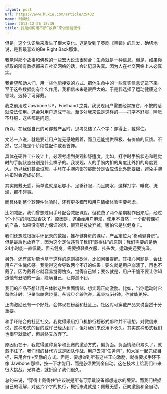 ```yaml
---
layout: post
url: https://www.huxiu.com/article/25402
name: 时间线
time: 2013-12-26 18:39
title: 我是如何用不断“放弃”来做智能硬件
---
```

但是，这个认识后来发生了很大变化。这是受到了英剧《黑镜》的启发，确切地说，是我最喜欢的Be Right Back那集。

我觉得那个故事和佛教的一些宏大说法很契合：生命就是一种信息。但是，如果你抓取的所有数据都来自社交网络的话，会让记录失真。因为人在社交网络上未必真实。

我希望帮助人们，用一些他能接受的方式，把他生命中的一些真实信息记录下来。至于这些数据能有什么作用，我相信未来是很巨大的。于是我选择了运动健康这个领域，选择了可穿戴。

我之前用过 Jawbone UP，Fuelband 之类。我发现用户需要经常按它，不按的话就没法使用。这会对用户造成干扰，至少对我来说是这样的——打字不舒服，睡觉不舒服，这些都是问题。

所以，在我做自己的可穿戴产品时，思考总结了六个字：穿得上，戴得住。

文艺一点说，就是要让用户能无感地戴着，而且还能提供积极、有价值的反馈。不然，它只能是个阶段性配件或者首饰。

具体在硬件工业设计上，必须考虑到美观和舒适度。比如，打字时手腕状态和睡觉时的手腕状态分别是什么样子的。我发现，人的手腕内扣的角度比外扣的角度要大。所以我们甚至设想，手环在手腕内部的那部分是否应该比外部要细，避免手腕内扣时会造成妨碍。

其实佩戴无感，简单说就是足够小、足够舒服，而且防水，这样打字、睡觉、洗澡，都不碍事。

而具体到整个软硬件体验时，还有更多细节和用户情绪体验需要考虑。

比如减肥。我们曾想过用手环配合减肥课程。但花费了两个星期制作出来后，经过1个小时的测试就否决了。原因是，这会给用户麻烦，使用不自然：一个配套课程的产品，如果没有强力保证的话，很容易被放弃掉，哪怕它是张健身卡。

我们还想过根据手环记录的数据，推荐健身房的课程，产品定位为“移动健身房”。但是最后也放弃了，因为这个定位违背了我们“戴得住”的原则：我们需要的是他24小时能一直佩戴。但去健身，需要换鞋换衣服、扎头发，运动完还要洗澡。

另外，还有些功能也基于这样的原则被砍掉，比如闲置提醒。其核心问题是，会让用户产生愧疚感。我觉得这会导致两个不好的结果：要么就是用户崩溃了，再也不戴了，因为戴着它就容易觉得愧疚，觉得自己懒；要么就是，用户干脆不要让你知道他有丑陋的一面，隐瞒自己，让你测不到。

我们的产品不想让用户体验这种负面情绪，想实现正向激励。比如，当你运动时它帮你计时、记录脂肪燃烧量。永远只会跟你说，再坚持5分钟，你就能更好。

正向激励还有一个好处，会体现在粉丝和社区上。社区对可穿戴产品来说当然十分重要。

和手环结合的社区社交，我觉得采用打飞机排行榜形式那种并不理想。对微信来说，这种形式的目的或许已经达到了，但对我们来说用不长久。其实这种形式我们也很早就做好，但最终又放弃了。

原因仍在于，我觉得这种竞争和比赛的激励方式，偏负面。负面情绪积累久了，就戴不住了。我们想的替代方式是团队作战，用户去领“任务包”，和大家一起完成目标，采用合作+奖励的方式。但是，要想做到所有这些正向激励，就得要求手环不像 Jawbone 那样，按一下才能用，而是必须做到全自动。这在技术上给我们带来很大挑战。光算法，就折磨了我们很久。

总的来说，“穿得上戴得住”应该说是所有可穿戴设备都想追求的境界。而我们根据自己的理解，对这六个字的执行，概括来说就是：佩戴无感，正向激励和全自动。

